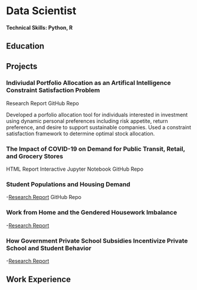 # Data Scientist
#### Technical Skills: Python, R

## Education

## Projects
### Indiviudal Portfolio Allocation as an Artifical Intelligence Constraint Satisfaction Problem
Research Report
GitHub Repo

Developed a porfolio allocation tool for individuals interested in investment using dynamic personal preferences including risk appetite, return preference, and desire to support sustainable companies. Used a constraint satisfaction framework to determine optimal stock allocation. 

### The Impact of COVID-19 on Demand for Public Transit, Retail, and Grocery Stores
HTML Report
Interactive Jupyter Notebook
GitHub Repo

### Student Populations and Housing Demand
-[Research Report](/projects/HousingProject.pdf)
GitHub Repo

### Work from Home and the Gendered Housework Imbalance
-[Research Report](/projects/GenderGap.pdf)

### How Government Private School Subsidies Incentivize Private School and Student Behavior
-[Research Report](/projects/SchoolSubsidies.pdf)

## Work Experience


